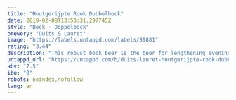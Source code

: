 ```yaml
---
title: "Houtgerijpte Rook Dubbelbock"
date: 2019-02-08T13:53:31.297745Z
style: "Bock - Doppelbock"
brewery: "Duits & Lauret"
image: "https://labels.untappd.com/labels/89881"
rating: "3.44"
description: "This robust bock beer is the beer for lengthening evenings. The roasted and smoked malt varieties used give this beer its striking aroma and colour while the fragrant hop varieties and subtle touches of wood provide the beer fullness and depth. This strong beer can be enjoyed on its own but also combines well with beautiful stews."
untappd_url: "https://untappd.com/b/duits-lauret-houtgerijpte-rook-dubbelbock/89881"
abv: "7.5"
ibu: "0"
robots: noindex,nofollow
lang: en
---
```

